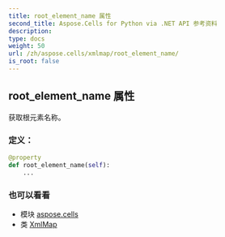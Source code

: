 ```yaml
---
title: root_element_name 属性
second_title: Aspose.Cells for Python via .NET API 参考资料
description:
type: docs
weight: 50
url: /zh/aspose.cells/xmlmap/root_element_name/
is_root: false
---
```

## root_element_name 属性

获取根元素名称。
### 定义：
```python
@property
def root_element_name(self):
    ...
```

### 也可以看看
* 模块 [aspose.cells](../../)
* 类 [XmlMap](/cells/python-net/zh/aspose.cells/xmlmap)
